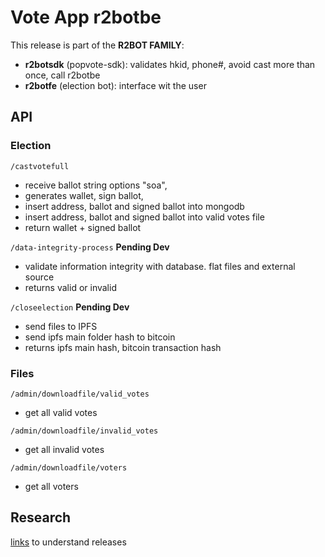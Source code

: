 # Vote App r2botbe
This release is part of the **R2BOT FAMILY**:
* **r2botsdk** (popvote-sdk): validates hkid, phone#, avoid cast more than once, call r2botbe
* **r2botfe** (election bot): interface wit the user

## API
### Election
`/castvotefull`
* receive ballot string options "soa",
* generates wallet, sign ballot,
* insert address, ballot and signed ballot into mongodb
* insert address, ballot and signed ballot into valid votes file
* return wallet + signed ballot

`/data-integrity-process` **Pending Dev**
* validate information integrity with database. flat files and external source
* returns valid or invalid

`/closeelection` **Pending Dev**
* send files to IPFS
* send ipfs main folder hash to bitcoin
* returns ipfs main hash, bitcoin transaction hash

### Files
`/admin/downloadfile/valid_votes`
* get all valid votes

`/admin/downloadfile/invalid_votes`
* get all invalid votes

`/admin/downloadfile/voters`
* get all voters

## Research
[links](research.md) to understand releases
